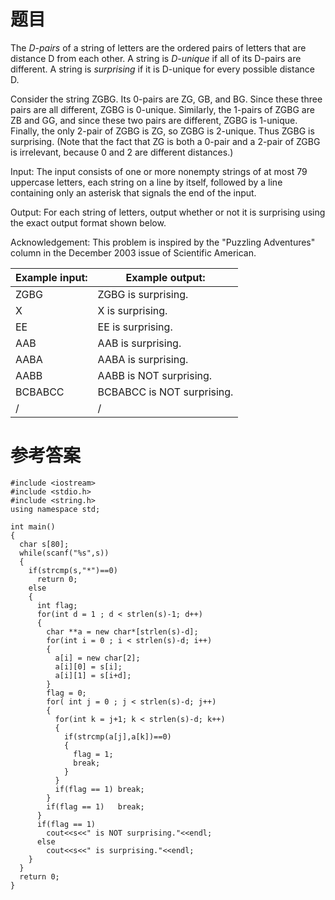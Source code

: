 # 题目
The <dfn>D-pairs</dfn> of a string of letters are the ordered pairs of letters that are distance D from each other. A string is <dfn>D-unique</dfn> if all of its D-pairs are different. A string is <dfn>surprising</dfn> if it is D-unique for every possible distance D.

Consider the string ZGBG. Its 0-pairs are ZG, GB, and BG. Since these three pairs are all different, ZGBG is 0-unique. Similarly, the 1-pairs of ZGBG are ZB and GG, and since these two pairs are different, ZGBG is 1-unique. Finally, the only 2-pair of ZGBG is ZG, so ZGBG is 2-unique. Thus ZGBG is surprising. (Note that the fact that ZG is both a 0-pair and a 2-pair of ZGBG is irrelevant, because 0 and 2 are different distances.)

Input: The input consists of one or more nonempty strings of at most 79 uppercase letters, each string on a line by itself, followed by a line containing only an asterisk that signals the end of the input.

Output: For each string of letters, output whether or not it is surprising using the exact output format shown below.

Acknowledgement: This problem is inspired by the "Puzzling Adventures" column in the December 2003 issue of Scientific American.

Example input: | Example output:
-------------- | ---------------
ZGBG | ZGBG is surprising.
X | X is surprising.
EE | EE is surprising.
AAB | AAB is surprising.
AABA | AABA is surprising.
AABB | AABB is NOT surprising.
BCBABCC | BCBABCC is NOT surprising.
/ | /

# 参考答案
    #include <iostream>
    #include <stdio.h>
    #include <string.h>
    using namespace std;

    int main()
    {
      char s[80];
      while(scanf("%s",s))
      {
        if(strcmp(s,"*")==0)
          return 0;
        else
        {
          int flag;
          for(int d = 1 ; d < strlen(s)-1; d++)
          {
            char **a = new char*[strlen(s)-d];
            for(int i = 0 ; i < strlen(s)-d; i++)
            {
              a[i] = new char[2];
              a[i][0] = s[i];
              a[i][1] = s[i+d];
            }
            flag = 0;
            for( int j = 0 ; j < strlen(s)-d; j++)
            {
              for(int k = j+1; k < strlen(s)-d; k++)
              {
                if(strcmp(a[j],a[k])==0)
                {
                  flag = 1;
                  break;
                }
              }
              if(flag == 1)	break;
            }	
            if(flag == 1)	break;
          }
          if(flag == 1)
            cout<<s<<" is NOT surprising."<<endl;
          else
            cout<<s<<" is surprising."<<endl;
        }
      }
      return 0;
    }

